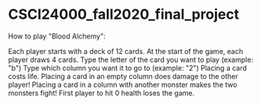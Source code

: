 # CSCI24000_fall2020_final_project


How to play "Blood Alchemy":

Each player starts with a deck of 12 cards.
At the start of the game, each player draws 4 cards.
Type the letter of the card you want to play (example: "b")
Type which column you want it to go to (example: "2")
Placing a card costs life.
Placing a card in an empty column does damage to the other player!
Placing a card in a column with another monster makes the two monsters fight!
First player to hit 0 health loses the game.
